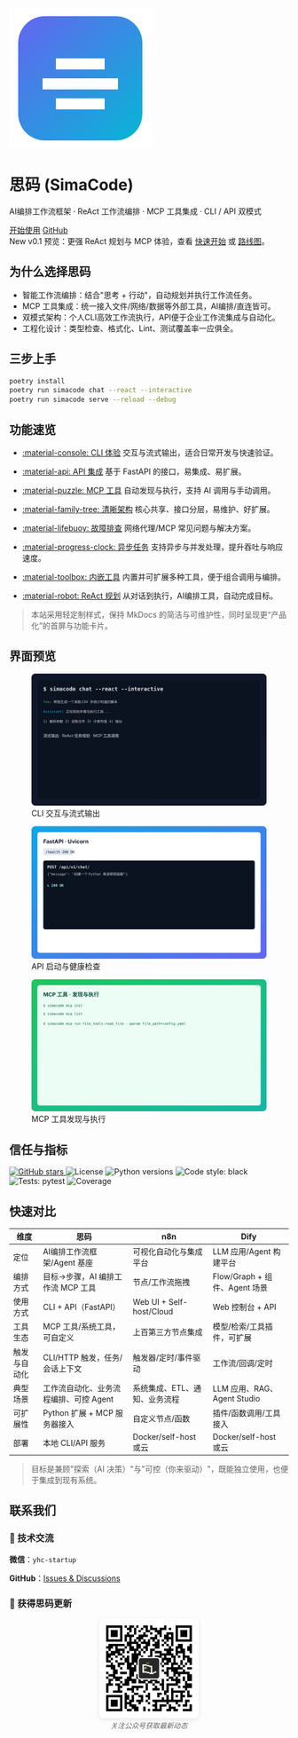 <div class="hero">
  <img class="hero-logo" src="assets/logo.svg" alt="SimaCode logo" />
  <h1 class="hero-title">思码 (SimaCode)</h1>
  <p class="hero-subtitle">AI编排工作流框架 · ReAct 工作流编排 · MCP 工具集成 · CLI / API 双模式</p>
  <div class="cta-buttons">
    <a class="button primary" href="quickstart/">开始使用</a>
    <a class="button ghost" href="https://github.com/QUSEIT/simacode" target="_blank" rel="noopener">GitHub</a>
  </div>
</div>

<div class="announce">
  <span class="badge">New</span>
  <span>v0.1 预览：更强 ReAct 规划与 MCP 体验，查看 <a href="quickstart.md">快速开始</a> 或 <a href="roadmap.md">路线图</a>。</span>
  
</div>

## 为什么选择思码

- 智能工作流编排：结合"思考 + 行动"，自动规划并执行工作流任务。
- MCP 工具集成：统一接入文件/网络/数据等外部工具，AI编排/直连皆可。
- 双模式架构：个人CLI高效工作流执行，API便于企业工作流集成与自动化。
- 工程化设计：类型检查、格式化、Lint、测试覆盖率一应俱全。

## 三步上手

```bash
poetry install
poetry run simacode chat --react --interactive
poetry run simacode serve --reload --debug
```

## 功能速览

<div class="grid cards" markdown="1">

-   [:material-console: CLI 体验](examples.md)
    交互与流式输出，适合日常开发与快速验证。

-   [:material-api: API 集成](examples.md)
    基于 FastAPI 的接口，易集成、易扩展。

-   [:material-puzzle: MCP 工具](examples.md)
    自动发现与执行，支持 AI 调用与手动调用。

-   [:material-family-tree: 清晰架构](architecture.md)
    核心共享、接口分层，易维护、好扩展。

-   [:material-lifebuoy: 故障排查](troubleshooting.md)
    网络代理/MCP 常见问题与解决方案。

-   [:material-progress-clock: 异步任务](features.md)
    支持异步与并发处理，提升吞吐与响应速度。

-   [:material-toolbox: 内嵌工具](features.md)
    内置并可扩展多种工具，便于组合调用与编排。

-   [:material-robot: ReAct 规划](features.md)
    从对话到执行，AI编排工具，自动完成目标。

</div>

> 本站采用轻定制样式，保持 MkDocs 的简洁与可维护性，同时呈现更“产品化”的首屏与功能卡片。

## 界面预览

<div class="gallery">
  <figure>
    <img src="assets/screenshots/cli.svg" alt="CLI 交互示意" />
    <figcaption>CLI 交互与流式输出</figcaption>
  </figure>
  <figure>
    <img src="assets/screenshots/api.svg" alt="API 示例" />
    <figcaption>API 启动与健康检查</figcaption>
  </figure>
  <figure>
    <img src="assets/screenshots/mcp.svg" alt="MCP 工具" />
    <figcaption>MCP 工具发现与执行</figcaption>
  </figure>
  
</div>

## 信任与指标

<div class="badge-row">
  <a href="https://github.com/QUSEIT/simacode" target="_blank" rel="noopener">
    <img alt="GitHub stars" src="https://img.shields.io/github/stars/QUSEIT/simacode?style=social" />
  </a>
  <img alt="License" src="https://img.shields.io/github/license/QUSEIT/simacode" />
  <img alt="Python versions" src="https://img.shields.io/badge/python-3.10%20|%203.11%20|%203.12-blue" />
  <img alt="Code style: black" src="https://img.shields.io/badge/code%20style-black-000000.svg" />
  <img alt="Tests: pytest" src="https://img.shields.io/badge/tests-pytest-green" />
  <img alt="Coverage" src="https://img.shields.io/badge/coverage-enabled-brightgreen" />
</div>

## 快速对比

| 维度 | 思码 | n8n | Dify |
|------|----------|-----|------|
| 定位 | AI编排工作流框架/Agent 基座 | 可视化自动化与集成平台 | LLM 应用/Agent 构建平台 |
| 编排方式 | 目标→步骤，AI 编排工作流 MCP 工具 | 节点/工作流拖拽 | Flow/Graph + 组件、Agent 场景 |
| 使用方式 | CLI + API（FastAPI） | Web UI + Self-host/Cloud | Web 控制台 + API |
| 工具生态 | MCP 工具/系统工具，可自定义 | 上百第三方节点集成 | 模型/检索/工具插件，可扩展 |
| 触发与自动化 | CLI/HTTP 触发，任务/会话上下文 | 触发器/定时/事件驱动 | 工作流/回调/定时 |
| 典型场景 | 工作流自动化、业务流程编排、可控 Agent | 系统集成、ETL、通知、业务流程 | LLM 应用、RAG、Agent Studio |
| 可扩展性 | Python 扩展 + MCP 服务器接入 | 自定义节点/函数 | 插件/函数调用/工具接入 |
| 部署 | 本地 CLI/API 服务 | Docker/self-host 或云 | Docker/self-host 或云 |

> 目标是兼顾"探索（AI 决策）"与"可控（你来驱动）"，既能独立使用，也便于集成到现有系统。

## 联系我们

<div class="contact-section">
  <div class="contact-info">
    <h3>💬 技术交流</h3>
    <p><strong>微信</strong>：<code>yhc-startup</code></p>
    <p><strong>GitHub</strong>：<a href="https://github.com/QUSEIT/simacode/issues" target="_blank">Issues & Discussions</a></p>
  </div>

  <div class="qr-section">
    <h3>📱 获得思码更新</h3>
    <div align="center">
      <img src="//github.com/QUSEIT/simacode/raw/master/website/assets/gongzhonghao.jpg" alt="思码公众号二维码" width="180" style="border-radius: 8px; box-shadow: 0 2px 8px rgba(0,0,0,0.1);">
      <br>
      <em style="color: #666; font-size: 0.9em;">关注公众号获取最新动态</em>
    </div>
  </div>
</div>

<!-- 用户背书版块已移除 -->
